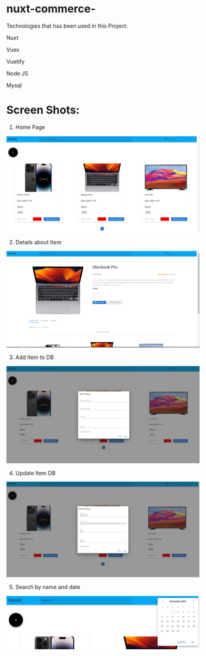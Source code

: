 # nuxt-commerce-


Technologies that has been used in this Project:

Nuxt 

Vuex

Vuetify 

Node JS

Mysql



# Screen Shots:


1. Home Page

![](./screentShots/pic1.png)

2. Details about Item 

![](./screentShots/pic2.png)

3. Add Item to DB

![](./screentShots/pic3.png)


4. Update Item DB

![](./screentShots/pic4.png)


5. Search by name and date


![](./screentShots/pic5.png)